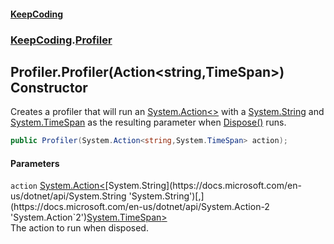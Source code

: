 #### [KeepCoding](index.md 'index')
### [KeepCoding](KeepCoding.md 'KeepCoding').[Profiler](Profiler.md 'KeepCoding.Profiler')
## Profiler.Profiler(Action&lt;string,TimeSpan&gt;) Constructor
Creates a profiler that will run an [System.Action&lt;&gt;](https://docs.microsoft.com/en-us/dotnet/api/System.Action-1 'System.Action`1') with a [System.String](https://docs.microsoft.com/en-us/dotnet/api/System.String 'System.String') and [System.TimeSpan](https://docs.microsoft.com/en-us/dotnet/api/System.TimeSpan 'System.TimeSpan') as the resulting parameter when [Dispose()](Profiler.Dispose().md 'KeepCoding.Profiler.Dispose()') runs.  
```csharp
public Profiler(System.Action<string,System.TimeSpan> action);
```
#### Parameters
<a name='KeepCoding.Profiler.Profiler(System.Action.string.System.TimeSpan.).action'></a>
`action` [System.Action&lt;](https://docs.microsoft.com/en-us/dotnet/api/System.Action-2 'System.Action`2')[System.String](https://docs.microsoft.com/en-us/dotnet/api/System.String 'System.String')[,](https://docs.microsoft.com/en-us/dotnet/api/System.Action-2 'System.Action`2')[System.TimeSpan](https://docs.microsoft.com/en-us/dotnet/api/System.TimeSpan 'System.TimeSpan')[&gt;](https://docs.microsoft.com/en-us/dotnet/api/System.Action-2 'System.Action`2')  
The action to run when disposed.
  
